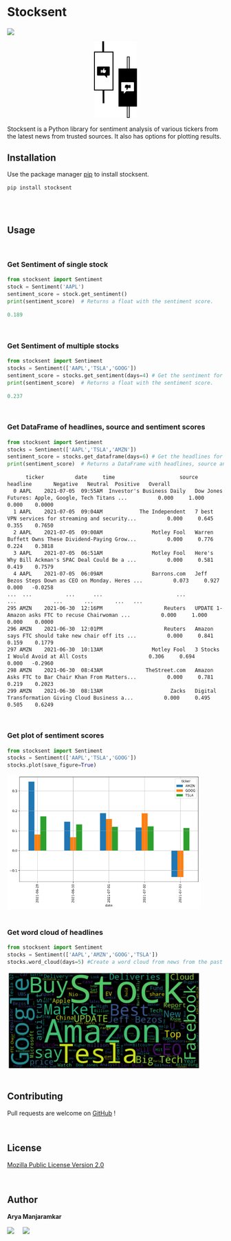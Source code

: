 
# Stocksent

<a href="https://github.com/Aryagm/Stocksent" target="blank"><img align="center" src="https://img.shields.io/badge/Stocksent-100000?style=for-the-badge&logo=github&logoColor=white" /></a>

<p align="center">
<img src="https://raw.githubusercontent.com/Aryagm/Stocksent/master/logo.png" alt="logo" width="100"/>
</p>

Stocksent is a Python library for sentiment analysis of various tickers from the latest news from trusted sources. It also has options for plotting results.

## Installation

Use the package manager [pip](https://pypi.org/project/stocksent/) to install stocksent.

```bash
pip install stocksent
```
<br />
<br />

## Usage

<br />

### Get Sentiment of single stock

```python 
from stocksent import Sentiment
stock = Sentiment('AAPL')
sentiment_score = stock.get_sentiment()
print(sentiment_score)  # Returns a float with the sentiment score.
```

```python
0.189
```
<br />

### Get Sentiment of multiple stocks

```python
from stocksent import Sentiment
stocks = Sentiment(['AAPL','TSLA','GOOG'])
sentiment_score = stocks.get_sentiment(days=4) # Get the sentiment for the past 4 days.
print(sentiment_score)  # Returns a float with the sentiment score.
```

```python
0.237
```
<br/>

### Get DataFrame of headlines, source and sentiment scores

```python
from stocksent import Sentiment
stocks = Sentiment(['AAPL','TSLA','AMZN'])
sentiment_score = stocks.get_dataframe(days=6) # Get the headlines for the past 6 days.
print(sentiment_score)  # Returns a DataFrame with headlines, source and sentiment scores.
```

```
      ticker          date	   time	                    source	                                      headline       Negative   Neutral  Positive   Overall    
  0	AAPL	2021-07-05	09:55AM	 Investor's Business Daily   Dow Jones Futures: Apple, Google, Tech Titans ...	        0.000	  1.000	    0.000    0.0000
  1	AAPL	2021-07-05	09:04AM	           The Independent   7 best VPN services for streaming and security...	        0.000	  0.645	    0.355    0.7650
  2	AAPL	2021-07-05	09:00AM	               Motley Fool   Warren Buffett Owns These Dividend-Paying Grow...	        0.000	  0.776	    0.224    0.3818
  3	AAPL	2021-07-05	06:51AM	               Motley Fool   Here's Why Bill Ackman's SPAC Deal Could Be a ...	        0.000	  0.581	    0.419    0.7579
  4	AAPL	2021-07-05	06:09AM                Barrons.com   Jeff Bezos Steps Down as CEO on Monday. Heres ...	        0.073	  0.927	    0.000   -0.0258
...	 ...	       ...	    ...	                       ...	                                           ...	          ...	    ...	      ...	...
295	AMZN	2021-06-30	12:16PM	                   Reuters   UPDATE 1-Amazon asks FTC to recuse Chairwoman ...	        0.000	  1.000	    0.000    0.0000
296	AMZN	2021-06-30	12:01PM	                   Reuters   Amazon says FTC should take new chair off its ...	        0.000	  0.841	    0.159    0.1779
297	AMZN	2021-06-30	10:13AM	               Motley Fool   3 Stocks I Would Avoid at All Costs	                0.306	  0.694	    0.000   -0.2960
298	AMZN	2021-06-30	08:43AM	             TheStreet.com   Amazon Asks FTC to Bar Chair Khan From Matters...	        0.000	  0.781     0.219    0.2023
299	AMZN	2021-06-30	08:13AM	                     Zacks   Digital Transformation Giving Cloud Business a...	        0.000	  0.495     0.505    0.6249
```

<br />

### Get plot of sentiment scores

```python
from stocksent import Sentiment
stocks = Sentiment(['AAPL','TSLA','GOOG'])
stocks.plot(save_figure=True)
```
<img src="https://raw.githubusercontent.com/Aryagm/Stocksent/master/plot.png" alt="plot" width=450/>

<br />
<br />

### Get word cloud of headlines

```python
from stocksent import Sentiment
stocks = Sentiment(['AAPL','AMZN','GOOG','TSLA'])
stocks.word_cloud(days=5) #Create a word cloud from news from the past 5 days.
```
<img src="https://raw.githubusercontent.com/Aryagm/Stocksent/master/word_cloud.png" alt="word cloud" width=450/>

<br />
<br />

## Contributing
Pull requests are welcome on [GitHub](https://github.com/Aryagm/Stocksent) !

<br />

## License
[Mozilla Public License
Version 2.0](https://www.mozilla.org/en-US/MPL/2.0/)

<br />

## Author
**Arya Manjaramkar**

<a href="https://www.linkedin.com/in/arya-manjaramkar" target="blank"><img align="center" src="https://img.shields.io/badge/Arya Manjaramkar-0077B5?style=for-the-badge&logo=linkedin&logoColor=white" /></a>  &nbsp;&nbsp;&nbsp;       <a href="https://www.github.com/Aryagm" target="blank"><img align="center" src="https://img.shields.io/badge/Aryagm-100000?style=for-the-badge&logo=github&logoColor=white" /></a>
